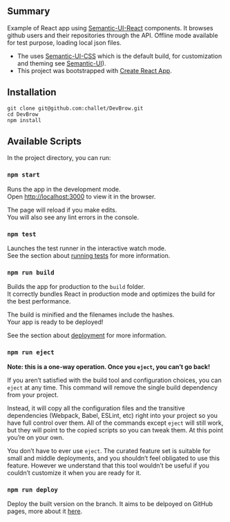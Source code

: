 ## Summary

Example of React app using [Semantic-UI-React](https://github.com/Semantic-Org/Semantic-UI-React) components.
It browses github users and their repositories through the API. Offline mode available for test purpose, loading local json files.

* The uses [Semantic-UI-CSS](https://github.com/Semantic-Org/Semantic-UI-CSS) which is the default build, for customization and theming see [Semantic-UI](https://github.com/Semantic-Org/Semantic-UI)).
* This project was bootstrapped with [Create React App](https://github.com/facebook/create-react-app).

## Installation

```shell
git clone git@github.com:challet/DevBrow.git
cd DevBrow
npm install
```

## Available Scripts

In the project directory, you can run:

### `npm start`

Runs the app in the development mode.<br />
Open [http://localhost:3000](http://localhost:3000) to view it in the browser.

The page will reload if you make edits.<br />
You will also see any lint errors in the console.

### `npm test`

Launches the test runner in the interactive watch mode.<br />
See the section about [running tests](https://facebook.github.io/create-react-app/docs/running-tests) for more information.

### `npm run build`

Builds the app for production to the `build` folder.<br />
It correctly bundles React in production mode and optimizes the build for the best performance.

The build is minified and the filenames include the hashes.<br />
Your app is ready to be deployed!

See the section about [deployment](https://facebook.github.io/create-react-app/docs/deployment) for more information.

### `npm run eject`

**Note: this is a one-way operation. Once you `eject`, you can’t go back!**

If you aren’t satisfied with the build tool and configuration choices, you can `eject` at any time. This command will remove the single build dependency from your project.

Instead, it will copy all the configuration files and the transitive dependencies (Webpack, Babel, ESLint, etc) right into your project so you have full control over them. All of the commands except `eject` will still work, but they will point to the copied scripts so you can tweak them. At this point you’re on your own.

You don’t have to ever use `eject`. The curated feature set is suitable for small and middle deployments, and you shouldn’t feel obligated to use this feature. However we understand that this tool wouldn’t be useful if you couldn’t customize it when you are ready for it.

### `npm run deploy`

Deploy the built version on the branch. It aims to be delpoyed on GitHub pages, more about it [here](https://create-react-app.dev/docs/deployment/#github-pages).
